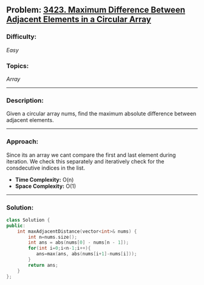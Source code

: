 ## Problem: [3423. Maximum Difference Between Adjacent Elements in a Circular Array](https://leetcode.com/problems/maximum-difference-between-adjacent-elements-in-a-circular-array/)

### Difficulty:
*Easy*

### Topics:
*Array*

---

### Description:
Given a circular array nums, find the maximum absolute difference between adjacent elements.

---

### Approach:
Since its an array we cant compare the first and last element during iteration. We check this separately and iteratively check for the consdecutive indices in the list.
- **Time Complexity:** O(n)
- **Space Complexity:** O(1)

---

### Solution:
```cpp
class Solution {
public:
    int maxAdjacentDistance(vector<int>& nums) {
        int n=nums.size();
        int ans = abs(nums[0] - nums[n - 1]);
        for(int i=0;i<n-1;i++){
           ans=max(ans, abs(nums[i+1]-nums[i]));
        }
        return ans;
    }
};
```
